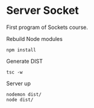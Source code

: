 
# Server Socket

First program of Sockets course.

Rebuild Node modules
```
npm install
```

Generate DIST
```
tsc -w
```

Server up
```
nodemon dist/
node dist/
```
